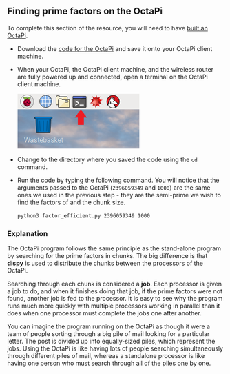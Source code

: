 ## Finding prime factors on the OctaPi

To complete this section of the resource, you will need to have [built an OctaPi](rpi-python-build-an-octapi).

- Download the [code for the OctaPi](resources/factor_efficient.py) and save it onto your OctaPi client machine.

- When your OctaPi, the OctaPi client machine, and the wireless router are fully powered up and connected, open a terminal on the OctaPi client machine.

    ![Open a terminal](images/terminal.png)

- Change to the directory where you saved the code using the `cd` command.

- Run the code by typing the following command. You will notice that the arguments passed to the OctaPi (`2396059349` and `1000`) are the same ones we used in the previous step - they are the semi-prime we wish to find the factors of and the chunk size.

    ```bash
    python3 factor_efficient.py 2396059349 1000
    ```

### Explanation

The OctaPi program follows the same principle as the stand-alone program by searching for the prime factors in chunks. The big difference is that **dispy** is used to distribute the chunks between the processors of the OctaPi.

Searching through each chunk is considered a **job**. Each processor is given a job to do, and when it finishes doing that job, if the prime factors were not found, another job is fed to the processor. It is easy to see why the program runs much more quickly with multiple processors working in parallel than it does when one processor must complete the jobs one after another.

You can imagine the program running on the OctaPi as though it were a team of people sorting through a big pile of mail looking for a particular letter. The post is divided up into equally-sized piles, which represent the jobs. Using the OctaPi is like having lots of people searching simultaneously through different piles of mail, whereas a standalone processor is like having one person who must search through all of the piles one by one.
